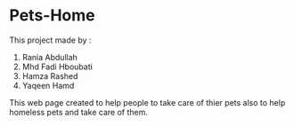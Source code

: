 # Pets-Home
This project made by :
1. Rania Abdullah
2. Mhd Fadi Hboubati
3. Hamza Rashed
4. Yaqeen Hamd


This web page created to help people to take care of thier pets also to help homeless pets and take care of them.
